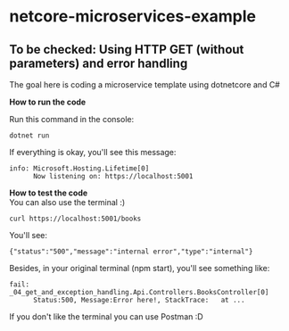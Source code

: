 # netcore-microservices-example
To be checked: Using HTTP GET (without parameters) and error handling
---
The goal here is coding a microservice template using dotnetcore and C#

**How to run the code** </br>

Run this command in the console:
```
dotnet run
```
If everything is okay, you'll see this message:
```
info: Microsoft.Hosting.Lifetime[0]
      Now listening on: https://localhost:5001
```

**How to test the code** </br>
You can also use the terminal :)

```
curl https://localhost:5001/books
```

You'll see:
```
{"status":"500","message":"internal error","type":"internal"}
```

Besides, in your original terminal (npm start), you'll see something like:
```
fail: _04_get_and_exception_handling.Api.Controllers.BooksController[0]
      Status:500, Message:Error here!, StackTrace:   at ...
```

If you don't like the terminal you can use Postman :D

